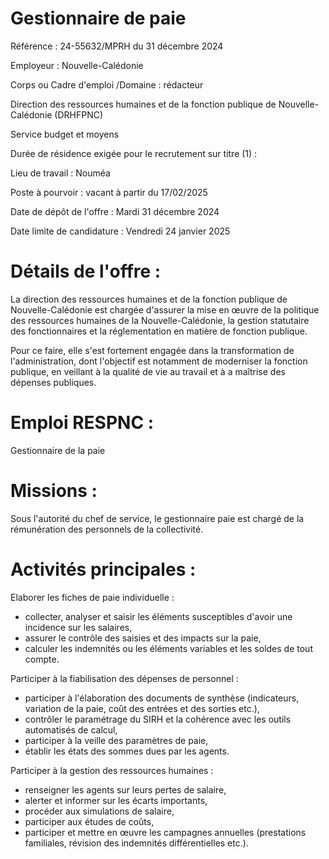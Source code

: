 # Gestionnaire de paie

Référence : 24-55632/MPRH du 31 décembre 2024

Employeur : Nouvelle-Calédonie

Corps ou Cadre d'emploi /Domaine : rédacteur

Direction des ressources humaines et de la fonction publique de Nouvelle-Calédonie (DRHFPNC)

Service budget et moyens

Durée de résidence exigée pour le recrutement sur titre (1) :

Lieu de travail : Nouméa

Poste à pourvoir : vacant à partir du 17/02/2025

Date de dépôt de l'offre : Mardi 31 décembre 2024

Date limite de candidature : Vendredi 24 janvier 2025

# Détails de l'offre :

La direction des ressources humaines et de la fonction publique de Nouvelle-Calédonie est chargée d'assurer la mise en œuvre de la politique des ressources humaines de la Nouvelle-Calédonie, la gestion statutaire des fonctionnaires et la réglementation en matière de fonction publique.

Pour ce faire, elle s'est fortement engagée dans la transformation de l'administration, dont l'objectif est notamment de moderniser la fonction publique, en veillant à la qualité de vie au travail et à a maîtrise des dépenses publiques.

# Emploi RESPNC :

Gestionnaire de la paie

# Missions :

Sous l'autorité du chef de service, le gestionnaire paie est chargé de la rémunération des personnels de la collectivité.

# Activités principales :

Elaborer les fiches de paie individuelle :

- collecter, analyser et saisir les éléments susceptibles d'avoir une incidence sur les salaires,
- assurer le contrôle des saisies et des impacts sur la paie,
- calculer les indemnités ou les éléments variables et les soldes de tout compte.

Participer à la fiabilisation des dépenses de personnel :

- participer à l'élaboration des documents de synthèse (indicateurs, variation de la paie, coût des entrées et des sorties etc.),
- contrôler le paramétrage du SIRH et la cohérence avec les outils automatisés de calcul,
- participer à la veille des paramètres de paie,
- établir les états des sommes dues par les agents.

Participer à la gestion des ressources humaines :

- renseigner les agents sur leurs pertes de salaire,
- alerter et informer sur les écarts importants,
- procéder aux simulations de salaire,
- participer aux études de coûts,
- participer et mettre en œuvre les campagnes annuelles (prestations familiales, révision des indemnités différentielles etc.).